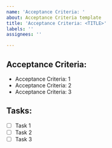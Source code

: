 ```yaml
---
name: 'Acceptance Criteria: '
about: Acceptance Criteria template
title: 'Acceptance Criteria: <TITLE>'
labels: ''
assignees: ''

---
```


## Acceptance Criteria:
* Acceptance Criteria: 1
* Acceptance Criteria: 2
* Acceptance Criteria: 3

## Tasks:
- [ ] Task 1
- [ ] Task 2
- [ ] Task 3
